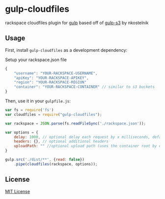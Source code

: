 # gulp-cloudfiles

rackspace cloudfiles plugin for [gulp](https://github.com/wearefractal/gulp) based off of [gulp-s3](https://github.com/nkostelnik/gulp-s3) by nkostelnik


## Usage

First, install `gulp-cloudfiles` as a development dependency:


Setup your rackspace.json file
```javascript
{
    "username": "YOUR-RACKSPACE-USERNAME",
    "apiKey": "YOUR-RACKSPACE-APIKEY",
    "region": "YOUR-RACKSPACE-REGION"
    "container": "YOUR-RACKSPACE-CONTAINER" // similar to s3 buckets
}
```

Then, use it in your `gulpfile.js`:
```javascript
var fs = require('fs')
var cloudfiles = require("gulp-cloudfiles");

var rackspace = JSON.parse(fs.readFileSync('./rackspace.json'));

var options = { 
	delay: 1000, // optional delay each request by x milliseconds, default is 0
	headers: {}, // optional additional headers
	uploadPath: "" //optional upload path (uses the container root by default)
} 

gulp.src('./dist/**', {read: false})
    .pipe(cloudfiles(rackspace, options));
```
  
## License
  
[MIT License](http://en.wikipedia.org/wiki/MIT_License)

